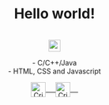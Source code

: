 ### <h1 align = "center">Hello world!</h1>&nbsp;<div align = "center"><img src="https://github.com/rajput2107/rajput2107/blob/master/Assets/Earth.gif" width="24px"></div>

  <p align = "center">
	- C/C++/Java
  </br>
  - HTML, CSS and Javascript
</p>
<p align="center">
 <a href="https://www.linkedin.com/in/budeanu-cristian-00929b228/" target="blank">
  <img align="center" alt="Cristian's LinkedIn" width="30px" src="https://www.vectorlogo.zone/logos/linkedin/linkedin-icon.svg" /> &nbsp; &nbsp;
 </a>
 <a href="https://www.instagram.com/cristian_bn_/" target="blank">
  <img align="center" alt="Cristian's Instagram" width="30px" src="https://www.vectorlogo.zone/logos/instagram/instagram-icon.svg" /> &nbsp; &nbsp;
 </a>

